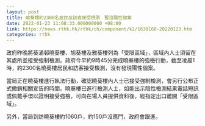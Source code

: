 ```yaml
---
layout: post
title: 曉葵樓約2300名居民及訪客接受檢測　暫沒陽性個案
date: 2022-01-23 11:08:33.000000000 +08:00
link: https://news.rthk.hk/rthk/ch/component/k2/1630160-20220123.htm
categories: rthk
---
```


​政府昨晚將葵涌邨曉葵樓、旭葵樓及雅葵樓列為「受限區域」，區域內人士須留在其處所並接受強制檢測。政府今早約9時45分完成曉葵樓的強檢行動，截至凌晨1時，約2300名曉葵樓居民和訪客接受檢測，沒有發現陽性個案。

當局正在曉葵樓進行執法行動，確認曉葵樓內人士已接受強制檢測，會另行公布正式撤銷相關宣告的時間。曉葵樓已進行檢測人士，如能出示陰性檢測結果電話短訊或佩戴手環以證明接受強檢，可向在場人員提供資料後，經指定出口離開「受限區域」。

另外，當局到訪曉葵樓約1060戶，約150戶沒應門，政府會跟進。
